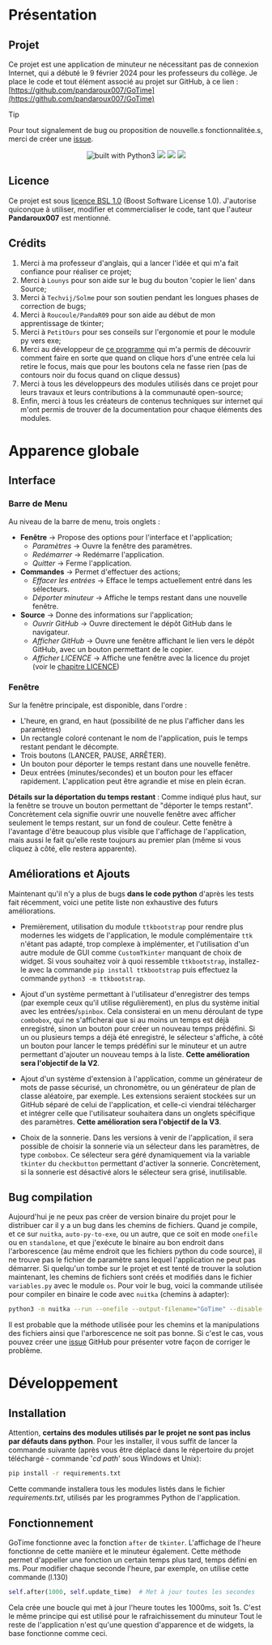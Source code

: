 # Présentation
## Projet
Ce projet est une application de minuteur ne nécessitant pas de connexion Internet, qui a débuté le 9 février 2024 pour les professeurs du collège.
Je place le code et tout élément associé au projet sur GitHub, à ce lien : [https://github.com/pandaroux007/GoTime](https://github.com/pandaroux007/GoTime)

> [!TIP]
> Pour tout signalement de bug ou proposition de nouvelle.s fonctionnalitée.s, merci
> de créer une [issue](https://github.com/pandaroux007/GoTime/issues).

<div align="center">
<a href="https://www.python.org/" style="text-decoration:none">
  <img src="https://img.shields.io/badge/built%20with-Python3-green.svg" alt="built with Python3"/>
</a>
<a href="https://github.com/pandaroux007/GoTime/commits/main/" style="text-decoration:none">
  <img src="https://img.shields.io/github/commit-activity/t/pandaroux007/GoTime">
</a>
<a href="https://github.com/pandaroux007/GoTime/blob/main/LICENCE.txt" style="text-decoration:none">
  <img src="https://img.shields.io/badge/License-Boost_1.0-default_color.svg">
</a>
<a href="https://github.com/pandaroux007/GoTime" style="text-decoration:none">
  <img src="https://img.shields.io/github/stars/pandaroux007/GoTime.svg?style=social&label=Stars">
</a>
</div>

## Licence
Ce projet est sous [licence BSL 1.0](https://choosealicense.com/licenses/bsl-1.0/) (Boost Software License 1.0).
J'autorise quiconque à utiliser, modifier et commercialiser le code, tant que l'auteur **Pandaroux007** est mentionné.

## Crédits
1. Merci à ma professeur d'anglais, qui a lancer l'idée et qui m'a fait confiance pour réaliser ce projet;
2. Merci à `Lounys` pour son aide sur le bug du bouton 'copier le lien' dans Source;
3. Merci à `Techvij/Solme` pour son soutien pendant les longues phases de correction de bugs;
4. Merci à `Roucoule/PandaR09` pour son aide au début de mon apprentissage de tkinter;
5. Merci à `PetitOurs` pour ses conseils sur l'ergonomie et pour le module py vers exe;
6. Merci au développeur de [ce programme](https://github.com/Akascape/tkinter-toolkit/blob/main/tkinter-toolkit.py#L40) qui m'a permis de découvrir comment faire en sorte que quand on clique hors d'une entrée cela lui retire le focus, mais que pour les boutons cela ne fasse rien (pas de contours noir du focus quand on clique dessus)
7. Merci à tous les développeurs des modules utilisés dans ce projet pour leurs travaux et leurs contributions à la communauté open-source;
8. Enfin, merci à tous les créateurs de contenus techniques sur internet qui m'ont permis de trouver de la documentation pour chaque éléments des modules.

# Apparence globale
## Interface
### Barre de Menu
Au niveau de la barre de menu, trois onglets :
  - **Fenêtre** -> Propose des options pour l'interface et l'application;
    - *Paramètres* -> Ouvre la fenêtre des paramètres.
    - *Redémarrer* -> Redémarre l'application.
    - *Quitter* -> Ferme l'application.
  - **Commandes** -> Permet d'effectuer des actions;
    - *Effacer les entrées* -> Efface le temps actuellement entré dans les sélecteurs.
    - *Déporter minuteur* -> Affiche le temps restant dans une nouvelle fenêtre.
  - **Source** -> Donne des informations sur l'application;
    - *Ouvrir GitHub* -> Ouvre directement le dépôt GitHub dans le navigateur.
    - *Afficher GitHub* -> Ouvre une fenêtre affichant le lien vers le dépôt GitHub, avec un bouton permettant de le copier.
    - *Afficher LICENCE* -> Affiche une fenêtre avec la licence du projet (voir le [chapitre LICENCE](#licence))
### Fenêtre
Sur la fenêtre principale, est disponible, dans l'ordre :
- L'heure, en grand, en haut (possibilité de ne plus l'afficher dans les paramètres)
- Un rectangle coloré contenant le nom de l'application, puis le temps restant pendant le décompte.
- Trois boutons (LANCER, PAUSE, ARRÊTER).
- Un bouton pour déporter le temps restant dans une nouvelle fenêtre.
- Deux entrées (minutes/secondes) et un bouton pour les effacer rapidement.
L'application peut être agrandie et mise en plein écran.

**Détails sur la déportation du temps restant** :
Comme indiqué plus haut, sur la fenêtre se trouve un bouton permettant de "déporter le temps restant". Concrètement cela signifie ouvrir
une nouvelle fenêtre avec afficher seulement le temps restant, sur un fond de couleur. Cette fenêtre à l'avantage d'être beaucoup plus
visible que l'affichage de l'application, mais aussi le fait qu'elle reste toujours au premier plan (même si vous cliquez à côté, elle
restera apparente).

## Améliorations et Ajouts
Maintenant qu'il n'y a plus de bugs **dans le code python** d'après les tests fait récemment, voici une petite liste non exhaustive des futurs améliorations.
- Premièrement, utilisation du module `ttkbootstrap` pour rendre plus modernes les widgets de l'application, le module
  complémentaire `ttk` n'étant pas adapté, trop complexe à implémenter, et l'utilisation d'un autre module de GUI comme `CustomTkinter` manquant de choix de widget. Si vous souhaitez voir à quoi ressemble `ttkbootstrap`, installez-le avec la commande
  `pip install ttkbootstrap` puis effectuez la commande `python3 -m ttkbootstrap`.

- Ajout d'un système permettant à l'utilisateur d'enregistrer des temps (par exemple ceux qu'il utilise régulièrement), en
  plus du système initial avec les entrées/`spinbox`. Cela consisterai en un menu déroulant de type `combobox`, qui ne
  s'afficherai que si au moins un temps est déjà enregistré, sinon un bouton pour créer un nouveau temps prédéfini.
  Si un ou plusieurs temps a déjà été enregistré, le sélecteur s'affiche, à côté un bouton pour lancer le temps prédéfini
  sur le minuteur et un autre permettant d'ajouter un nouveau temps à la liste. **Cette amélioration sera l'objectif de la V2**.

- Ajout d'un système d'extension à l'application, comme un générateur de mots de passe sécurisé, un chronomètre, ou un générateur de
  plan de classe aléatoire, par exemple. Les extensions seraient stockées sur un GitHub séparé de celui de l'application, et celle-ci
  viendrai télécharger et intégrer celle que l'utilisateur souhaitera dans un onglets spécifique des paramètres. **Cette amélioration sera l'objectif de la V3**.

- Choix de la sonnerie. Dans les versions à venir de l'application, il sera possible de choisir la sonnerie via un sélecteur dans les
  paramètres, de type `combobox`. Ce sélecteur sera géré dynamiquement via la variable `tkinter` du `checkbutton` permettant d'activer la
  sonnerie. Concrètement, si la sonnerie est désactivé alors le sélecteur sera grisé, inutilisable.

## Bug compilation
Aujourd'hui je ne peux pas créer de version binaire du projet pour le distribuer car il y a un bug dans les chemins de fichiers.
Quand je compile, et ce sur `nuitka`, `auto-py-to-exe`, ou un autre, que ce soit en mode `onefile` ou en `standalone`, et que j'exécute
le binaire au bon endroit dans l'arborescence (au même endroit que les fichiers python du code source), il ne trouve pas le fichier
de paramètre sans lequel l'application ne peut pas démarrer. Si quelqu'un tombe sur le projet et est tenté de trouver la solution
maintenant, les chemins de fichiers sont créés et modifiés dans le fichier `variables.py` avec le module `os`.
Pour voir le bug, voici la commande utilisée pour compiler en binaire le code avec `nuitka` (chemins à adapter):
```sh
python3 -m nuitka --run --onefile --output-filename="GoTime" --disable-console --follow-imports --linux-icon="dep/icon.ico" --macos-app-icon="dep/icon.ico" --windows-icon-from-ico="dep/icon.ico" runApp.py
```
Il est probable que la méthode utilisée pour les chemins et la manipulations des fichiers ainsi que l'arborescence ne soit pas bonne.
Si c'est le cas, vous pouvez créer une [issue](https://github.com/pandaroux007/GoTime/issues) GitHub pour présenter votre façon de corriger le problème.

# Développement
## Installation
Attention, **certains des modules utilisés par le projet ne sont pas inclus par défauts dans python**. Pour les installer, il vous suffit de
lancer la commande suivante (après vous être déplacé dans le répertoire du projet téléchargé - commande '*cd path*' sous Windows et Unix):
```sh
pip install -r requirements.txt
```
Cette commande installera tous les modules listés dans le fichier *requirements.txt*, utilisés par les programmes Python de l'application.

## Fonctionnement
GoTime fonctionne avec la fonction `after` de `tkinter`. L'affichage de l'heure fonctionne de cette manière et le minuteur également.
Cette méthode permet d'appeller une fonction un certain temps plus tard, temps défini en ms. Pour modifier chaque seconde l'heure, par exemple,
on utilise cette commande (l.130)
```py
self.after(1000, self.update_time)  # Met à jour toutes les secondes
```
Cela crée une boucle qui met à jour l'heure toutes les 1000ms, soit 1s. C'est le même principe qui est utilisé pour le rafraichissement du minuteur
Tout le reste de l'application n'est qu'une question d'apparence et de widgets, la base fonctionne comme ceci.